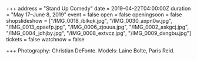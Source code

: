 +++
address = "Stand Up Comedy"
date = 2019-04-22T04:00:00Z
duration = "May 17–June 8, 2019"
event = false
open = false
openingsoon = false
shopslideshow = ["/IMG_0018_iblkqk.jpg", "/IMG_0030_axpn0w.jpg", "/IMG_0013_qpaefp.jpg", "/IMG_0006_zjouua.jpg", "/IMG_0002_askgcj.jpg", "/IMG_0004_jdhjby.jpg", "/IMG_0008_extvcz.jpg", "/IMG_0009_dxngbu.jpg"]
tickets = false
watchnow = false

+++
Photography: Christian DeFonte. Models: Laine Bolte, Paris Reid.